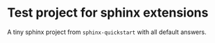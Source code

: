 # Test project for sphinx extensions

A tiny sphinx project from ``sphinx-quickstart`` with all default answers.

